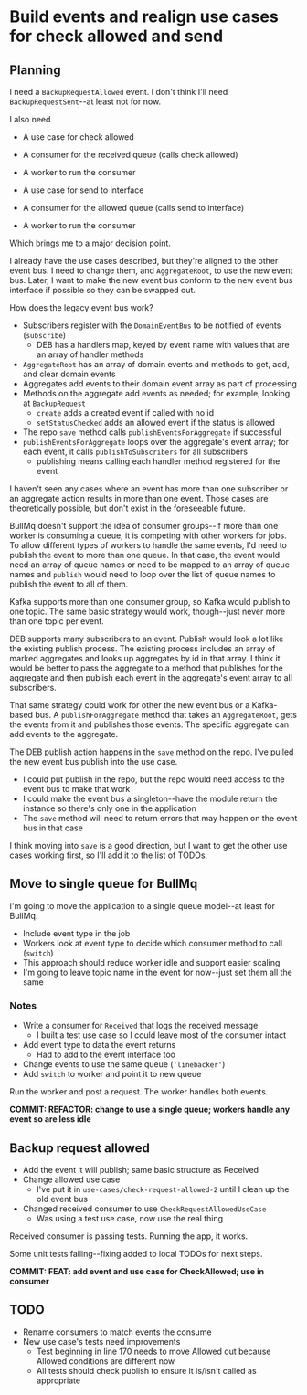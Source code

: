 # Build events and realign use cases for check allowed and send

## Planning

I need a `BackupRequestAllowed` event. I don't think I'll need `BackupRequestSent`--at least not for now.

I also need

-  A use case for check allowed
-  A consumer for the received queue (calls check allowed)
-  A worker to run the consumer

-  A use case for send to interface
-  A consumer for the allowed queue (calls send to interface)
-  A worker to run the consumer

Which brings me to a major decision point.

I already have the use cases described, but they're aligned to the other event bus. I need to change them, and `AggregateRoot`, to use the new event bus. Later, I want to make the new event bus conform to the new event bus interface if possible so they can be swapped out.

How does the legacy event bus work?

-  Subscribers register with the `DomainEventBus` to be notified of events (`subscribe`)
   -  DEB has a handlers map, keyed by event name with values that are an array of handler methods
-  `AggregateRoot` has an array of domain events and methods to get, add, and clear domain events
-  Aggregates add events to their domain event array as part of processing
-  Methods on the aggregate add events as needed; for example, looking at `BackupRequest`
   -  `create` adds a created event if called with no id
   -  `setStatusChecked` adds an allowed event if the status is allowed
-  The repo `save` method calls `publishEventsForAggregate` if successful
-  `publishEventsForAggregate` loops over the aggregate's event array; for each event, it calls `publishToSubscribers` for all subscribers
   -  publishing means calling each handler method registered for the event

I haven't seen any cases where an event has more than one subscriber or an aggregate action results in more than one event. Those cases are theoretically possible, but don't exist in the foreseeable future.

BullMq doesn't support the idea of consumer groups--if more than one worker is consuming a queue, it is competing with other workers for jobs. To allow different types of workers to handle the same events, I'd need to publish the event to more than one queue. In that case, the event would need an array of queue names or need to be mapped to an array of queue names and `publish` would need to loop over the list of queue names to publish the event to all of them.

Kafka supports more than one consumer group, so Kafka would publish to one topic. The same basic strategy would work, though--just never more than one topic per event.

DEB supports many subscribers to an event. Publish would look a lot like the existing publish process. The existing process includes an array of marked aggregates and looks up aggregates by id in that array. I think it would be better to pass the aggregate to a method that publishes for the aggregate and then publish each event in the aggregate's event array to all subscribers.

That same strategy could work for other the new event bus or a Kafka-based bus. A `publishForAggregate` method that takes an `AggregateRoot`, gets the events from it and publishes those events. The specific aggregate can add events to the aggregate.

The DEB publish action happens in the `save` method on the repo. I've pulled the new event bus publish into the use case.

-  I could put publish in the repo, but the repo would need access to the event bus to make that work
-  I could make the event bus a singleton--have the module return the instance so there's only one in the application
-  The `save` method will need to return errors that may happen on the event bus in that case

I think moving into `save` is a good direction, but I want to get the other use cases working first, so I'll add it to the list of TODOs.

## Move to single queue for BullMq

I'm going to move the application to a single queue model--at least for BullMq.

-  Include event type in the job
-  Workers look at event type to decide which consumer method to call (`switch`)
-  This approach should reduce worker idle and support easier scaling
-  I'm going to leave topic name in the event for now--just set them all the same

### Notes

-  Write a consumer for `Received` that logs the received message
   -  I built a test use case so I could leave most of the consumer intact
-  Add event type to data the event returns
   -  Had to add to the event interface too
-  Change events to use the same queue (`'linebacker'`)
-  Add `switch` to worker and point it to new queue

Run the worker and post a request. The worker handles both events.

**COMMIT: REFACTOR: change to use a single queue; workers handle any event so are less idle**

## Backup request allowed

-  Add the event it will publish; same basic structure as Received
-  Change allowed use case
   -  I've put it in `use-cases/check-request-allowed-2` until I clean up the old event bus
-  Changed received consumer to use `CheckRequestAllowedUseCase`
   -  Was using a test use case, now use the real thing

Received consumer is passing tests. Running the app, it works.

Some unit tests failing--fixing added to local TODOs for next steps.

**COMMIT: FEAT: add event and use case for CheckAllowed; use in consumer**

## TODO

-  Rename consumers to match events the consume
-  New use case's tests need improvements
   -  Test beginning in line 170 needs to move Allowed out because Allowed conditions are different now
   -  All tests should check publish to ensure it is/isn't called as appropriate
